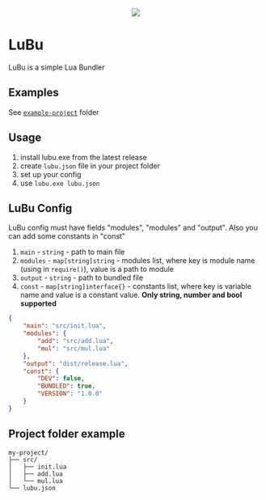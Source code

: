 <div style="text-align:center"><img src="https://www.blast.hk/attachments/259340/" /></div>

# LuBu
LuBu is a simple Lua Bundler

## Examples
See [`example-project`](https://github.com/chaposcripts/lubu/tree/main/example-project) folder

## Usage
1. install lubu.exe from the latest release
2. create `lubu.json` file in your project folder
3. set up your config
4. use `lubu.exe lubu.json`

## LuBu Config
LuBu config must have fields "modules", "modules" and "output". Also you can add some constants in "const"
1. `main` - `string` - path to main file
2. `modules` - `map[string]string` - modules list, where key is module name (using in `require()`), value is a path to module
3. `output` - `string` - path to bundled file
4. `const` - `map[string]interface{}` - constants list, where key is variable name and value is a constant value. **Only string, number and bool supported**
  
```json
{
    "main": "src/init.lua",
    "modules": {
        "add": "src/add.lua",
        "mul": "src/mul.lua"
    },
    "output": "dist/release.lua",
    "const": {
        "DEV": false,
        "BUNDLED": true,
        "VERSION": "1.0.0"
    }
}
```

## Project folder example
```
my-project/
├── src/
│   ├── init.lua
│   ├── add.lua
│   └── mul.lua
└── lubu.json
```
